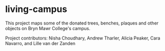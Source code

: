 # living-campus

This project maps some of the donated trees, benches, plaques and other objects on Bryn Mawr College's campus. 

Project contributors: Nisha Choudhary, Andrew Tharler, Alicia Peaker, Cara Navarro, and Lille van der Zanden
